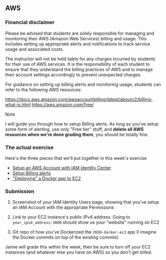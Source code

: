 ## AWS

### Financial disclaimer

Please be advised that students are solely responsible for managing and monitoring their AWS (Amazon Web Services) billing and usage. This includes setting up appropriate alerts and notifications to track service usage and associated costs.

The instructor will not be held liable for any charges incurred by students for their use of AWS services. It is the responsibility of each student to ensure that they understand the billing practices of AWS and to manage their account settings accordingly to prevent unexpected charges.

For guidance on setting up billing alerts and monitoring usage, students can refer to the following AWS resources:

https://docs.aws.amazon.com/awsaccountbilling/latest/aboutv2/billing-what-is.html
https://aws.amazon.com/free/

> [!NOTE]
> I will guide you through how to setup Billing alerts. As long as you've setup some form of alerting, use only "Free tier" stuff, and **delete all AWS resources when we're done grading them**, you should be totally fine.

### The actual exercise

Here's the three pieces that we'll put together in this week's exercise

- [Setup an AWS Account with IAM Identity Center](aws-setup.md)
- [Setup Billing alerts](aws-billing-alerts.md)
- ["Deploying" a Docker app to EC2](./aws-ec2-docker/README.md)

### Submission

1. Screenshot of your IAM Identity Users page, showing that you've setup an IAM Account with the appropriate Permissions

2. Link to your EC2 instance's public IPv4 address. Going to `your_ipv4_address:3000` should show us your "website" running on EC2

3. Git repo of how you've Dockerized the `2650-docker-ec2` app (I imagine the Docker commits on top of the existing commits)

Jamie will grade this within the week, then be sure to turn off your EC2 instances (and whatever else you have on AWS) so you don't get billed.
